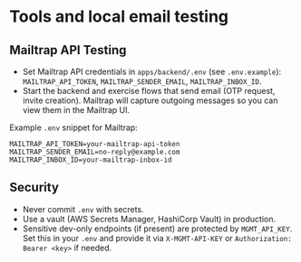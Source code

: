 # Tools and local email testing

## Mailtrap API Testing

- Set Mailtrap API credentials in `apps/backend/.env` (see `.env.example`): `MAILTRAP_API_TOKEN`, `MAILTRAP_SENDER_EMAIL`, `MAILTRAP_INBOX_ID`.
- Start the backend and exercise flows that send email (OTP request, invite creation). Mailtrap will capture outgoing messages so you can view them in the Mailtrap UI.

Example `.env` snippet for Mailtrap:

```
MAILTRAP_API_TOKEN=your-mailtrap-api-token
MAILTRAP_SENDER_EMAIL=no-reply@example.com
MAILTRAP_INBOX_ID=your-mailtrap-inbox-id
```

## Security

- Never commit `.env` with secrets.
- Use a vault (AWS Secrets Manager, HashiCorp Vault) in production.
- Sensitive dev-only endpoints (if present) are protected by `MGMT_API_KEY`. Set this in your `.env` and provide it via `X-MGMT-API-KEY` or `Authorization: Bearer <key>` if needed.
